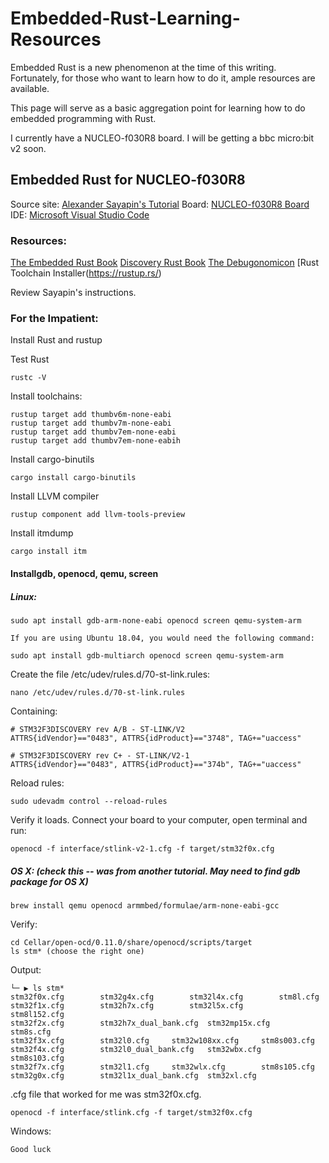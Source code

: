 # Embedded-Rust-Learning-Resources

Embedded Rust is a new phenomenon at the time of this writing.  Fortunately, for those who want to learn how to do it, 
ample resources are available.

This page will serve as a basic aggregation point for learning how to do embedded programming with Rust.

I currently have a NUCLEO-f030R8 board.  I will be getting a bbc micro:bit v2 soon.

## Embedded Rust for NUCLEO-f030R8

Source site:  [Alexander Sayapin's Tutorial](https://alstutor.work/nucleo-f030r8-embedded-rust-quick-start-tutorial-part-1.html)
Board:  [NUCLEO-f030R8 Board](https://www.st.com/en/evaluation-tools/nucleo-f030r8.html)
IDE:  [Microsoft Visual Studio Code](https://code.visualstudio.com/)

### Resources:

[The Embedded Rust Book](https://docs.rust-embedded.org/book/intro/index.html)
[Discovery Rust Book](https://docs.rust-embedded.org/discovery/)
[The Debugonomicon](https://github.com/rust-embedded/debugonomicon)
[Rust Toolchain Installer(https://rustup.rs/)

Review Sayapin's instructions.  

### For the Impatient:

Install Rust and rustup

Test Rust
```
rustc -V
```
Install toolchains:
```
rustup target add thumbv6m-none-eabi
rustup target add thumbv7m-none-eabi
rustup target add thumbv7em-none-eabi
rustup target add thumbv7em-none-eabih
```

Install cargo-binutils
```
cargo install cargo-binutils
```

Install LLVM compiler
```
rustup component add llvm-tools-preview
```

Install itmdump
```
cargo install itm
```

#### Installgdb, openocd, qemu, screen
##### Linux:
```
sudo apt install gdb-arm-none-eabi openocd screen qemu-system-arm

If you are using Ubuntu 18.04, you would need the following command:

sudo apt install gdb-multiarch openocd screen qemu-system-arm
```

Create the file /etc/udev/rules.d/70-st-link.rules:
```
nano /etc/udev/rules.d/70-st-link.rules
```
Containing:
```
# STM32F3DISCOVERY rev A/B - ST-LINK/V2
ATTRS{idVendor}=="0483", ATTRS{idProduct}=="3748", TAG+="uaccess"

# STM32F3DISCOVERY rev C+ - ST-LINK/V2-1
ATTRS{idVendor}=="0483", ATTRS{idProduct}=="374b", TAG+="uaccess"
```

Reload rules:
```
sudo udevadm control --reload-rules
```

Verify it loads.  Connect your board to your computer, open terminal and run:
```
openocd -f interface/stlink-v2-1.cfg -f target/stm32f0x.cfg
```


##### OS X: (check this -- was from another tutorial.  May need to find gdb package for OS X)
```
brew install qemu openocd armmbed/formulae/arm-none-eabi-gcc
```

Verify:
```
cd Cellar/open-ocd/0.11.0/share/openocd/scripts/target
ls stm* (choose the right one)
```
Output:

```$ /usr/local/Cellar/open-ocd/0.11.0/share/openocd/scripts/target
└─ ▶ ls stm*
stm32f0x.cfg		stm32g4x.cfg		stm32l4x.cfg		stm8l.cfg
stm32f1x.cfg		stm32h7x.cfg		stm32l5x.cfg		stm8l152.cfg
stm32f2x.cfg		stm32h7x_dual_bank.cfg	stm32mp15x.cfg		stm8s.cfg
stm32f3x.cfg		stm32l0.cfg		stm32w108xx.cfg		stm8s003.cfg
stm32f4x.cfg		stm32l0_dual_bank.cfg	stm32wbx.cfg		stm8s103.cfg
stm32f7x.cfg		stm32l1.cfg		stm32wlx.cfg		stm8s105.cfg
stm32g0x.cfg		stm32l1x_dual_bank.cfg	stm32xl.cfg
```
.cfg file that worked for me was stm32f0x.cfg.

```
openocd -f interface/stlink.cfg -f target/stm32f0x.cfg
```

Windows:
```
Good luck
```
